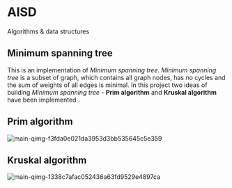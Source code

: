 # AISD
Algorithms &amp; data structures

## Minimum spanning tree
This is an implementation of _Minimum spanning tree_. _Minimum spanning tree_ is a subset of graph, which contains all graph nodes, has no cycles and the sum of weights of all edges is minimal. In this project two ideas of building _Minimum spanning tree_ - **Prim algorithm** and **Kruskal algorithm** have been implemented .

## Prim algorithm
![main-qimg-f3fda0e021da3953d3bb535645c5e359](https://user-images.githubusercontent.com/80395610/152015765-a11135e7-8e0d-4775-b661-e9794d8faf65.gif)

## Kruskal algorithm

![main-qimg-1338c7afac052436a63fd9529e4897ca](https://user-images.githubusercontent.com/80395610/152015913-9582b567-7d4c-4aef-a89d-2880e0a932e1.gif)
